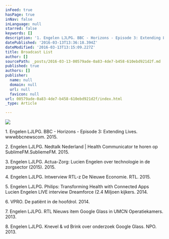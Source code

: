 ```yaml
---
inFeed: true
hasPage: true
inNav: false
inLanguage: null
starred: false
keywords: []
description: '1. Engelen LJLPG. BBC - Horizons - Episode 3: Extending Lives. wwwbbcnewscom. 2015.'
datePublished: '2016-03-13T13:36:18.394Z'
dateModified: '2016-03-13T13:15:09.227Z'
title: Broadcast List
author: []
sourcePath: _posts/2016-03-13-00579ade-0a83-4de7-b458-610ebd921d2f.md
published: true
authors: []
publisher:
  name: null
  domain: null
  url: null
  favicon: null
url: 00579ade-0a83-4de7-b458-610ebd921d2f/index.html
_type: Article

---
```

![](https://s3-us-west-2.amazonaws.com/the-grid-img/p/dcfa44cbbaad939a516564f3b2968dcd833fc801.jpg)

1\. Engelen LJLPG. BBC - Horizons - Episode 3: Extending Lives. wwwbbcnewscom. 2015\.

2\. Engelen LJLPG. Nedtalk Nederland | Health Communicator te horen op SublimeFM.SubliemeFM. 2015\.

3\. Engelen LJLPG. Actua-Zorg: Lucien Engelen over technologie in de zorgsector (2015). 2015\.

4\. Engelen LJLPG. Intwerview RTL-z De Nieuwe Economie. RTL. 2015\.

5\. Engelen LJLPG. Philips: Transforming Health with Connected Apps Lucien Engelen LIVE interview Dreamforce (2.4 Miljoen kijkers. 2014\.

6\. VPRO. De patiënt in de hoofdrol. 2014\.

7\. Engelen LJLPG. RTL Nieuws item Google Glass in UMCN Operatiekamers. 2013\.

8\. Engelen LJLPG. Knevel & vd Brink over onderzoek Google Glass. NPO. 2013\.